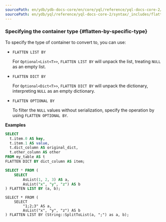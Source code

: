 ```yaml
---
sourcePath: en/ydb/ydb-docs-core/en/core/yql/reference/yql-docs-core-2/syntax/_includes/flatten/flatten_type_by.md
sourcePath: en/ydb/yql/reference/yql-docs-core-2/syntax/_includes/flatten/flatten_type_by.md
---
```

### Specifying the container type {#flatten-by-specific-type}

To specify the type of container to convert to, you can use:

* `FLATTEN LIST BY`

   For `Optional<List<T>>`, `FLATTEN LIST BY` will unpack the list, treating `NULL` as an empty list.

* `FLATTEN DICT BY`

   For `Optional<Dict<T>>`, `FLATTEN DICT BY` will unpack the dictionary, interpreting `NULL` as an empty dictionary.

* `FLATTEN OPTIONAL BY`

   To filter the `NULL` values without serialization, specify the operation by using `FLATTEN OPTIONAL BY`.

**Examples**

```sql
SELECT
  t.item.0 AS key,
  t.item.1 AS value,
  t.dict_column AS original_dict,
  t.other_column AS other
FROM my_table AS t
FLATTEN DICT BY dict_column AS item;
```

```sql
SELECT * FROM (
    SELECT
        AsList(1, 2, 3) AS a,
        AsList("x", "y", "z") AS b
) FLATTEN LIST BY (a, b);
```

```yql
SELECT * FROM (
    SELECT
        "1;2;3" AS a,
        AsList("x", "y", "z") AS b
) FLATTEN LIST BY (String::SplitToList(a, ";") as a, b);
```